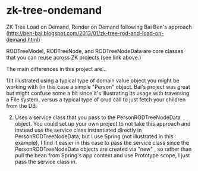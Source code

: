 zk-tree-ondemand
================

ZK Tree Load on Demand, Render on Demand following Bai Ben's approach (http://ben-bai.blogspot.com/2013/01/zk-tree-rod-and-load-on-demand.html)

RODTreeModel, RODTreeNode, and RODTreeNodeData are core classes that you can reuse across ZK projects (see link above.)

The main differences in this project are...

1)It illustrated using a typical type of domain value object you might be working with (in this case a simple "Person" object.
Bai's project was great but might confuse some a bit since it's illustrating its usage with traversing a File system, versus a typical
type of crud call to just fetch your children from the DB.

2) Uses a service class that you pass to the PersonRODTreeNodeData object. You could set up your own project to not take this
approach and instead use the service class instantiated directly in PersonRODTreeNodeData, but I use Spring (not illustrated in
this example), I find it easier in this case to pass the service class since the PersonRODTreeNodeData objects are created
via "new" , so rather than pull the bean from Spring's app context and use Prototype scope, I just pass the service class in.


